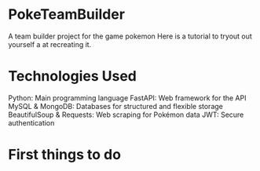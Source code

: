# PokeTeamBuilder
A team builder project for the game pokemon
Here is a tutorial to tryout out yourself a at recreating it. 
# Technologies Used
Python: Main programming language
FastAPI: Web framework for the API
MySQL & MongoDB: Databases for structured and flexible storage
BeautifulSoup & Requests: Web scraping for Pokémon data
JWT: Secure authentication

# First things to do 

